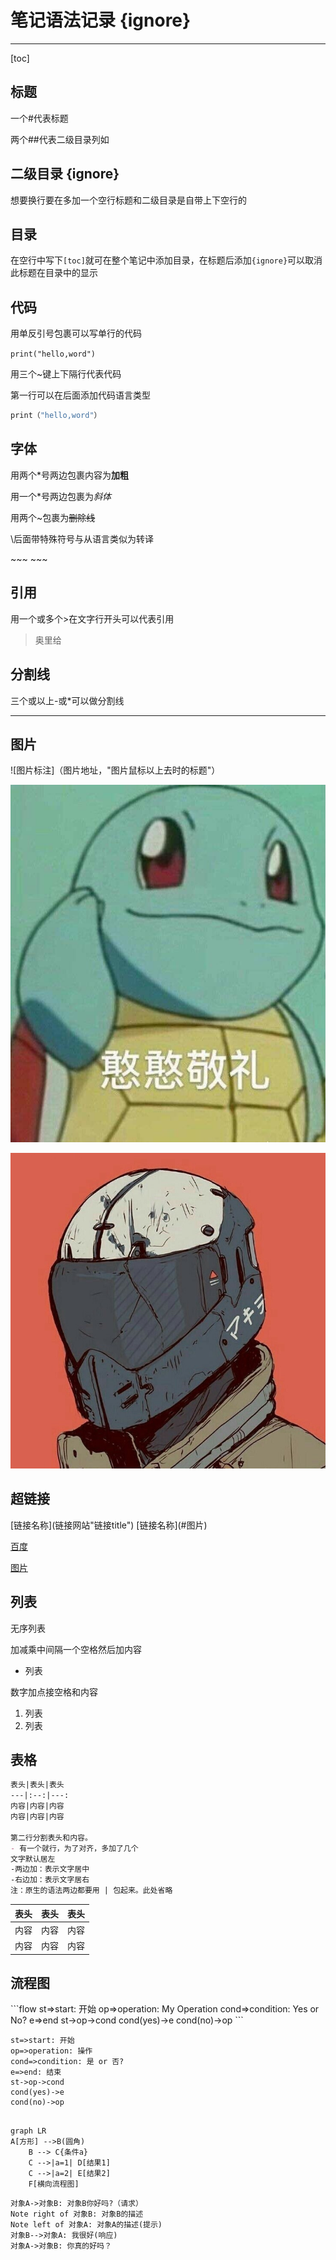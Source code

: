 
# 笔记语法记录 {ignore}

---

[toc]

## 标题

一个#代表标题

两个##代表二级目录列如

## 二级目录 {ignore}

想要换行要在多加一个空行标题和二级目录是自带上下空行的

## 目录

在空行中写下`[toc]`就可在整个笔记中添加目录，在标题后添加`{ignore}`可以取消此标题在目录中的显示

## 代码

用单反引号包裹可以写单行的代码

`print("hello,word")`

用三个~键上下隔行代表代码

第一行可以在后面添加代码语言类型

~~~py
print（"hello,word"）
~~~

## 字体

用两个*号两边包裹内容为**加粗**

用一个\*号两边包裹为*斜体*

用两个\~包裹为~~删除线~~

\后面带特殊符号与从语言类似为转译

\~~~
\~~~

## 引用

用一个或多个\>在文字行开头可以代表引用

>奥里给

## 分割线

三个或以上\-或*可以做分割线

---

## 图片

![图片标注]（图片地址，"图片鼠标以上去时的标题"）

![图片标注](img/1.jpg "图片title")

![图片标注](img/20200819152902.jpg "图片title")

## 超链接

\[链接名称]\(链接网站"链接title")
\[链接名称]\(#图片)

[百度](http://baidu.com "一个网站")

[图片](#图片)

## 列表

无序列表

加减乘中间隔一个空格然后加内容

- 列表

数字加点接空格和内容

1. 列表
2. 列表

## 表格

~~~markdown
表头|表头|表头
---|:--:|---:
内容|内容|内容
内容|内容|内容

第二行分割表头和内容。
- 有一个就行，为了对齐，多加了几个
文字默认居左
-两边加：表示文字居中
-右边加：表示文字居右
注：原生的语法两边都要用 | 包起来。此处省略
~~~

表头|表头|表头
---|:--:|---:
内容|内容|内容
内容|内容|内容

## 流程图

\```flow
st=>start: 开始
op=>operation: My Operation
cond=>condition: Yes or No?
e=>end
st->op->cond
cond(yes)->e
cond(no)->op
\```

~~~flow
st=>start: 开始
op=>operation: 操作
cond=>condition: 是 or 否?
e=>end: 结束
st->op->cond
cond(yes)->e
cond(no)->op
~~~

~~~mermaid

graph LR
A[方形] -->B(圆角)
    B --> C{条件a}
    C -->|a=1| D[结果1]
    C -->|a=2| E[结果2]
    F[横向流程图]
~~~

~~~sequence
对象A->对象B: 对象B你好吗?（请求）
Note right of 对象B: 对象B的描述
Note left of 对象A: 对象A的描述(提示)
对象B-->对象A: 我很好(响应)
对象A->对象B: 你真的好吗？
~~~
